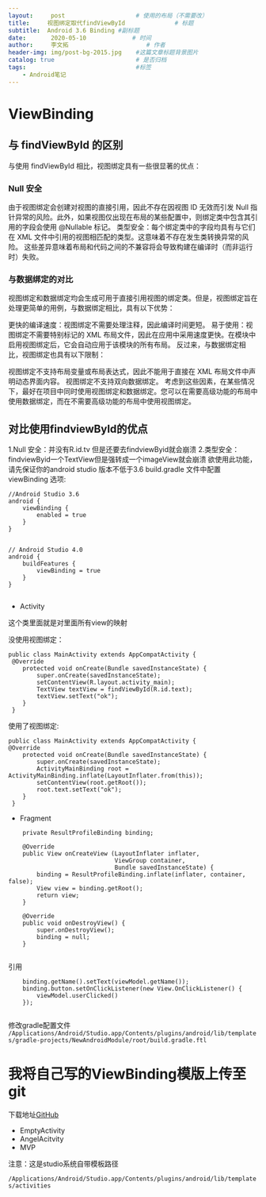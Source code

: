 ```yaml
---
layout:     post                    # 使用的布局（不需要改）
title:     视图绑定取代findViewById              # 标题 
subtitle:  Android 3.6 Binding #副标题
date:       2020-05-10             # 时间
author:     李文拓                      # 作者
header-img: img/post-bg-2015.jpg    #这篇文章标题背景图片
catalog: true                       # 是否归档
tags:                               #标签
    - Android笔记
---
```


# ViewBinding


## 与 findViewById 的区别
与使用 findViewById 相比，视图绑定具有一些很显著的优点：

### Null 安全
由于视图绑定会创建对视图的直接引用，因此不存在因视图 ID 无效而引发 Null 指针异常的风险。此外，如果视图仅出现在布局的某些配置中，则绑定类中包含其引用的字段会使用 @Nullable 标记。
类型安全：每个绑定类中的字段均具有与它们在 XML 文件中引用的视图相匹配的类型。这意味着不存在发生类转换异常的风险。
这些差异意味着布局和代码之间的不兼容将会导致构建在编译时（而非运行时）失败。

### 与数据绑定的对比
视图绑定和数据绑定均会生成可用于直接引用视图的绑定类。但是，视图绑定旨在处理更简单的用例，与数据绑定相比，具有以下优势：

更快的编译速度：视图绑定不需要处理注释，因此编译时间更短。
易于使用：视图绑定不需要特别标记的 XML 布局文件，因此在应用中采用速度更快。在模块中启用视图绑定后，它会自动应用于该模块的所有布局。
反过来，与数据绑定相比，视图绑定也具有以下限制：

视图绑定不支持布局变量或布局表达式，因此不能用于直接在 XML 布局文件中声明动态界面内容。
视图绑定不支持双向数据绑定。
考虑到这些因素，在某些情况下，最好在项目中同时使用视图绑定和数据绑定。您可以在需要高级功能的布局中使用数据绑定，而在不需要高级功能的布局中使用视图绑定。

## 对比使用findviewById的优点
1.Null 安全：并没有R.id.tv 但是还要去findviewByid就会崩溃
2.类型安全：findviewByid一个TextView但是强转成一个imageView就会崩溃
欲使用此功能，请先保证你的android studio 版本不低于3.6
build.gradle 文件中配置 viewBinding 选项:


```
//Android Studio 3.6
android {
    viewBinding {
        enabled = true
    }
}


// Android Studio 4.0
android {
    buildFeatures {
        viewBinding = true
    }
}


```

* Activity

这个类里面就是对里面所有view的映射

没使用视图绑定：

```
public class MainActivity extends AppCompatActivity {
 @Override
    protected void onCreate(Bundle savedInstanceState) {
        super.onCreate(savedInstanceState);
        setContentView(R.layout.activity_main);
        TextView textView = findViewById(R.id.text);
        textView.setText("ok");
    }
 }

```

使用了视图绑定:

```
public class MainActivity extends AppCompatActivity {
@Override
    protected void onCreate(Bundle savedInstanceState) {
        super.onCreate(savedInstanceState);
        ActivityMainBinding root = ActivityMainBinding.inflate(LayoutInflater.from(this));
        setContentView(root.getRoot());
        root.text.setText("ok");
    }
 }
```

* Fragment

```
    private ResultProfileBinding binding;

    @Override
    public View onCreateView (LayoutInflater inflater,
                              ViewGroup container,
                              Bundle savedInstanceState) {
        binding = ResultProfileBinding.inflate(inflater, container, false);
        View view = binding.getRoot();
        return view;
    }

    @Override
    public void onDestroyView() {
        super.onDestroyView();
        binding = null;
    }
    
```

引用

```
    binding.getName().setText(viewModel.getName());
    binding.button.setOnClickListener(new View.OnClickListener() {
        viewModel.userClicked()
    });
    
```

修改gradle配置文件
`/Applications/Android/Studio.app/Contents/plugins/android/lib/templates/gradle-projects/NewAndroidModule/root/build.gradle.ftl `

# 我将自己写的ViewBinding模版上传至git
下载地址[GitHub](https://github.com/AngleLwt/Android-Studio-Module)

* EmptyActivity
* AngelAcitvity
* MVP

注意：这是studio系统自带模板路径

`/Applications/Android/Studio.app/Contents/plugins/android/lib/templates/activities `

